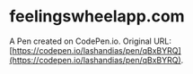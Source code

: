 # feelingswheelapp.com

A Pen created on CodePen.io. Original URL: [https://codepen.io/lashandias/pen/qBxBYRQ](https://codepen.io/lashandias/pen/qBxBYRQ).

